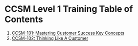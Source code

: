 # CCSM Level 1 Training Table of Contents

1. [CCSM-101: Mastering Customer Success Key Concepts](https://github.com/pslucas0212/CCSM-101-Mastering-Customer-Success-Key-Concepts/)
2. [CCSM-102: Thinking Like A Customer](https://github.com/pslucas0212/CCSM-102-Thinking-Like-A-Customer/)
